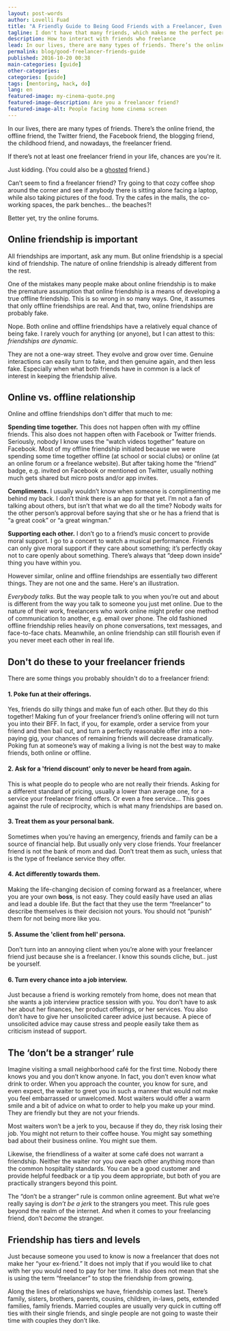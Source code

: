 ```yaml
---
layout: post-words
author: Lovelli Fuad
title: "A Friendly Guide to Being Good Friends with a Freelancer, Even If You’re Not One"
tagline: I don't have that many friends, which makes me the perfect person to write about friendship.
description: How to interact with friends who freelance
lead: In our lives, there are many types of friends. There’s the online friend, the offline friend, the Twitter friend, the Facebook friend, the blogging friend, the childhood friend, and nowadays, the freelancer friend.
permalink: blog/good-freelancer-friends-guide
published: 2016-10-20 00:38
main-categories: [guide]
other-categories: 
categories: [guide]
tags: [mentoring, hack, do]
lang: en
featured-image: my-cinema-quote.png
featured-image-description: Are you a freelancer friend?
featured-image-alt: People facing home cinema screen
---
```

  <div class="fix-7x-12 toCenter mb-5">
  <p>In our lives, there are many types of friends. There’s the online friend, the offline friend, the Twitter friend, the Facebook friend, the blogging friend, the childhood   
    friend, and nowadays, the freelancer friend.</p>
  </div>
  <div class="fix-7x-12 toCenter pb-2">
  <p>If there’s not at least one freelancer friend in your life, chances are you're it.</p> 
  <p class="aside">Just kidding. (You could also be a <a href="https://01.media/11-weird-and-wonderful-new-merriam-webster-entries-from-tech" class="blue" rel="nofollow">ghosted</a> friend.)</p>
  <p>Can’t seem to find a freelancer friend? Try going to that cozy coffee shop around the corner and see if anybody there is sitting alone facing a laptop, while also taking pictures of the food. Try the cafes in the malls, the co-working spaces, the park benches… the beaches?!</p>
  <p>Better yet, try the online forums.</p></div>

<div class="fix-7x-12 toCenter"><h2 class="font-weight-bold">Online friendship is important</h2></div>

<div class="fix-7x-12 toCenter pb-2">
<p>All friendships are important, ask any mum. But online friendship is a special kind of friendship. The nature of online friendship is already different from the rest.</p>
<p>One of the mistakes many people make about online friendship is to make the premature assumption that online friendship is a means of developing a true offline friendship. This is so wrong in so many ways. One, it assumes that only offline friendships are real. And that, two, online friendships are probably fake.</p>
<p>Nope. Both online and offline friendships have a relatively equal chance of being fake. I rarely vouch for anything (or anyone), but I can attest to this: <em>friendships are dynamic.</em></p>
<p>They are not a one-way street. They evolve and grow over time. Genuine interactions can easily turn to fake, and then genuine again, and then less fake. Especially when what both friends have in common is a lack of interest in keeping the friendship alive.</p></div>

<div class="fix-7x-12 toCenter"><h2 class="font-weight-bold">Online vs. offline relationship</h2></div>

<div class="fix-7x-12 toCenter mb-0">
<p>Online and offline friendships don't differ that much to me:</p>
<p><span class="grey"><b>Spending time together.</b></span> This does not happen often with my offline friends. This also does not happen often with Facebook or Twitter friends. Seriously, nobody I know uses the “watch videos together” feature on Facebook. Most of my offline friendship initiated because we were spending some time together offline (at school or social clubs) or online (at an online forum or a freelance website). But after taking home the “friend” badge, e.g. invited on Facebook or mentioned on Twitter, usually nothing much gets shared but micro posts and/or app invites.</p> 
<p><span class="grey"><b>Compliments.</b></span> I usually wouldn’t know when someone is complimenting me behind my back. I don’t think there is an app for that yet. I’m not a fan of talking about others, but isn’t that what we do all the time? Nobody waits for the other person’s approval before saying that she or he has a friend that is “a great cook” or “a great wingman.”</p>  
<p><span class="grey"><b>Supporting each other.</b></span> I don’t go to a friend’s music concert to provide moral support. I go to a concert to watch a musical performance. Friends can only give moral support if they care about something; it’s perfectly okay not to care openly about something. There’s always that “deep down inside” thing you have within you.</p> 
<p>However similar, online and offline friendships are essentially two different things. They are not one and the same. Here's an illustration.</p></div>

<div class="fix-7x-12 toCenter mb-0 pb-0">
<p class="py-my-0"><em>Everybody talks.</em> But the way people talk to you when you’re out and about is different from the way you talk to someone you just met online. Due to the nature of their work, freelancers who work online might prefer one method of communication to another, e.g. email over phone. The old fashioned offline friendship relies heavily on phone conversations, text messages, and face-to-face chats. Meanwhile, an online friendship can still flourish even if you never meet each other in real life.</p></div>

<div class="fix-7x-12 toCenter"><h2 class="font-weight-bold">Don't do these to your freelancer friends</h2></div>

<div class="fix-7x-12 toCenter pb-2">

<p>There are some things you probably shouldn't do to a freelancer friend:</p>

<h4 class="call-to-action">1. Poke fun at their offerings.</h4>
<p>Yes, friends do silly things and make fun of each other. But they do this together! Making fun of your freelancer friend’s online offering will not turn you into their BFF. In fact, if you, for example, order a service from your friend and then bail out, and turn a perfectly reasonable offer into a non-paying gig, your chances of remaining friends will decrease dramatically. Poking fun at someone’s way of making a living is not the best way to make friends, both online or offline.</p>

<h4 class="call-to-action">2. Ask for a 'friend discount' only to never be heard from again.</h4>
<p>This is what people do to people who are not really their friends. Asking for a different standard of pricing, usually a lower than average one, for a service your freelancer friend offers. Or even a free service… This goes against the rule of reciprocity, which is what many friendships are based on.</p> 

<h4 class="call-to-action">3. Treat them as your personal bank.</h4>
<p>Sometimes when you’re having an emergency, friends and family can be a source of financial help. But usually only very close friends. Your freelancer friend is not the bank of mom and dad. Don’t treat them as such, unless that is the type of freelance service they offer.</p>

<h4 class="call-to-action">4. Act differently towards them.</h4> 
<p>Making the life-changing decision of coming forward as a freelancer, where you are your own <b><span class="grey">boss</span></b>, is not easy. They could easily have used an alias and lead a double life. But the fact that they use the term “freelancer” to describe themselves is their decision not yours. You should not “punish” them for not being more like you.</p>

<h4 class="call-to-action">5. Assume the 'client from hell' persona.</h4>
<p>Don’t turn into an annoying client when you’re alone with your freelancer friend just because she is a freelancer. I know this sounds cliche, but.. just be yourself.</p>

<h4 class="call-to-action">6. Turn every chance into a job interview.</h4>
<p>Just because a friend is working remotely from home, does not mean that she wants a job interview practice session with you. You don’t have to ask her about her finances, her product offerings, or her services. You also don’t have to give her unsolicited career advice just because. A piece of unsolicited advice may cause stress and people easily take them as criticism instead of support.</p></div>

<div class="fix-7x-12 toCenter"><h2 class="font-weight-bold">The ‘don’t be a stranger’ rule</h2></div>

<div class="fix-7x-12 toCenter mb-0">
<p class="toLeft">Imagine visiting a small neighborhood café for the first time. Nobody there knows you and you don’t know anyone. In fact, you don’t even know what drink to order. When you approach the counter, you know for sure, and even expect, the waiter to greet you in such a manner that would not make you feel embarrassed or unwelcomed. Most waiters would offer a warm smile and a bit of advice on what to order to help you make up your mind. They are friendly but they are not your friends.</p></div>

<div class="fix-7x-12 toCenter mb-0 w3-xlarge">
<p>Most waiters won’t be a jerk to you, because if they do, they risk losing their job. You might not return to their coffee house. You might say something bad about their business online. You might sue them.</p></div>

<div class="fix-7x-12 toCenter pb-2"><p>Likewise, the friendliness of a waiter at some café does not warrant a friendship. Neither the waiter nor you owe each other anything more than the common hospitality standards. You can be a good customer and provide helpful feedback or a tip you deem appropriate, but both of you are practically strangers beyond this point.</p>
<p>The “don’t be a stranger” rule is common online agreement. But what we’re really saying is <em>don’t be a jerk</em> to the strangers you meet. This rule goes beyond the realm of the internet. And when it comes to your freelancing friend, don’t <em>become</em> the stranger.</p></div> 


<div class="fix-7x-12 toCenter"><h2 class="font-weight-bold">Friendship has tiers and levels</h2></div>

<div class="fix-7x-12 toCenter mb-0">
<p>Just because someone you used to know is now a freelancer that does not make her “your ex-friend.” It does not imply that if you would like to chat with her you would need to pay for her time. It also does not mean that she is using the term “freelancer” to stop the friendship from growing.</p> 
<p>Along the lines of relationships we have, friendship comes last. There’s family, sisters, brothers, parents, cousins, children, in-laws, pets, extended families, family friends. Married couples are usually very quick in cutting off ties with their single friends, and single people are not going to waste their time with couples they don’t like.</p></div>
